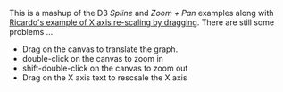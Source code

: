 This is a mashup of the D3 *Spline* and *Zoom + Pan* examples along with [Ricardo's example of X axis re-scaling by dragging](http://bl.ocks.org/1179647). There are still some problems ...

* Drag on the canvas to translate the graph.
* double-click on the canvas to zoom in
* shift-double-click on the canvas to zoom out
* Drag on the X axis text to rescsale the X axis
